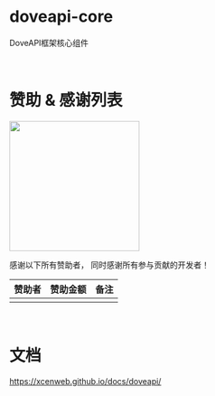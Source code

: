 # doveapi-core

DoveAPI框架核心组件

<br>

# 赞助 & 感谢列表

<img src="https://s1.ax1x.com/2023/08/28/pPaUc1P.png" height="230px"/>

感谢以下所有赞助者，
同时感谢所有参与贡献的开发者！

| 赞助者 | 赞助金额 | 备注 |
| :----- | :------- | :--- |
|  |  |  |

<br>

# 文档

https://xcenweb.github.io/docs/doveapi/